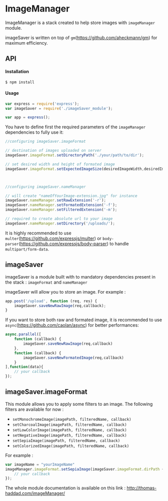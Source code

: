 # ImageManager 

ImageManager is a stack created to help store images with `imageManager` module.

imageSaver is written on top of `gm`(https://github.com/aheckmann/gm) for maximum efficiency.

## API

#### Installation

`$ npm install`

#### Usage

```js
var express = require('express');
var imageSaver = require('./imageSaver_module');

var app = express();

```

You have to define first the required parameters of the `imageManager` dependencies to fully use it:

```js
//configuring imageSaver.imageFormat

// destination of images uploaded on server
imageSaver.imageFormat.setDirectoryPath('./your/path/to/dir');

// set desired width and height of formated image
imageSaver.imageFormat.setExpectedImageSize(desiredImageWidth,desiredImageHeight);



//configuring imageSaver.nameManager

// will create "nameOfYourImage-extension.jpg" for instance
imageSaver.nameManager.setRawExtension('-r');
imageSaver.nameManager.setFormatedExtension('-f');
imageSaver.nameManager.setFilteredExtension('-m');

// required to create absolute url to your image
imageSaver.nameManager.setDirectory('/uploads/');
```

It is highly recommended to use `multer`(https://github.com/expressjs/multer) or `body-parser`(https://github.com/expressjs/body-parser) to handle `multipart/form-data`.



## imageSaver 

imageSaver is a module built with to mandatory dependencies present in the stack : `imageFormat` and `nameManager` 


imageSaver will allow you to store an image. For example : 
```js
app.post('/upload', function (req, res) {
	imageSaver.saveNewRawImage(req,callback);
}
```
If you want to store both raw and formated image, it is recommended to use `async`(https://github.com/caolan/async) for better performances:

```js
async.parallel([
	function (callback) {
		imageSaver.saveNewRawImage(req,callback)
	},
    function (callback) {				                               
	    imageSaver.saveNewFormatedImage(req,callback)
    }
],function(data){
	// your callback
});
```
## imageSaver.imageFormat

This module allows you to apply some filters to an image. The following filters are available for now : 


* `setMonochromeImage(imagePath, filteredName, callback)`
* `setCharcoalImage(imagePath, filteredName, callback)`
* `setLowColorImage(imagePath, filteredName, callback)`
* `setNegativeImage(imagePath, filteredName, callback)`
* `setSepiaImage(imagePath, filteredName, callback)`
* `setColorizedImage(imagePath, filteredName, callback)`

For example : 
```js
var imageName = "yourImageName"
imageManager.imageFormat.setSepiaImage(imageSaver.imageFormat.dirPath + imageManager.nameManager.getFormatedName(imageName), imageManager.nameManager.getFilteredName(imageName), function (err, data) {
	// your callback
});
```

The whole module documentation is available on this link : http://thomas-haddad.com/imageManager/
